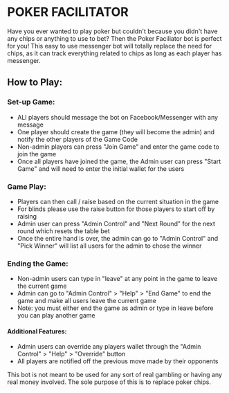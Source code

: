 # POKER FACILITATOR

Have you ever wanted to play poker but couldn't because you didn't have any chips or anything to use to bet? Then the 
Poker Faciliator bot is perfect for you! This easy to use messenger bot will totally replace the need for chips, as it can track
everything related to chips as long as each player has messenger. 

## How to Play:
### Set-up Game: 
* ALl players should message the bot on Facebook/Messenger with any message 
* One player should create the game (they will become the admin) and notify the other players of the Game Code
* Non-admin players can press "Join Game" and enter the game code to join the game
* Once all players have joined the game, the Admin user can press "Start Game" and will need to enter the initial wallet for the users
### Game Play:
* Players can then call / raise based on the current situation in the game 
* For blinds please use the raise button for those players to start off by raising
* Admin user can press "Admin Control" and "Next Round" for the next round which resets the table bet 
* Once the entire hand is over, the admin can go to "Admin Control" and "Pick Winner" will list all users for the admin to chose the winner
### Ending the Game: 
* Non-admin users can type in "leave" at any point in the game to leave the current game
* Admin can go to "Admin Control" > "Help" > "End Game" to end the game and make all users leave the current game 
* Note: you must either end the game as admin or type in leave before you can play another game 

#### Additional Features:
* Admin users can override any players wallet through the "Admin Control" > "Help" > "Override" button 
* All players are notified off the previous move made by their opponents 



This bot is not meant to be used for any sort of real gambling or having any real money involved. The sole purpose of this is to replace
poker chips. 

